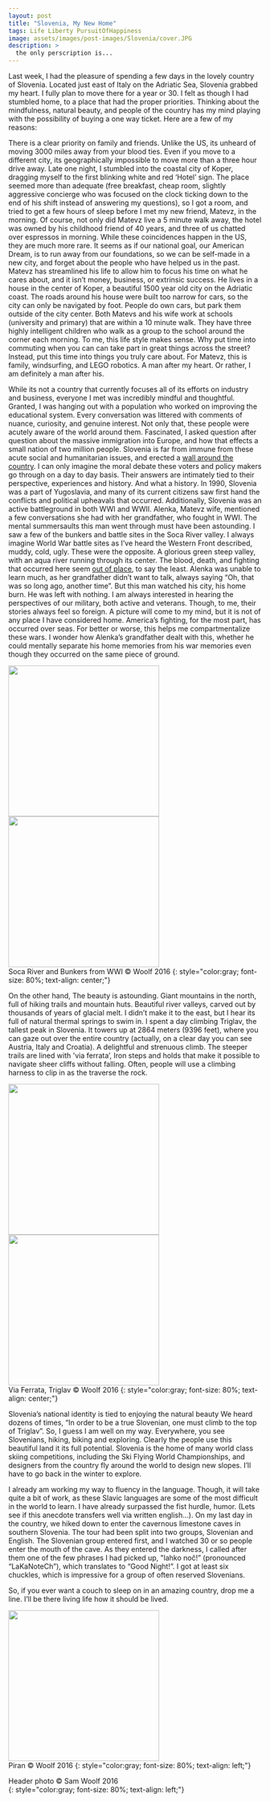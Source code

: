 ```yaml
---
layout: post
title: "Slovenia, My New Home"
tags: Life Liberty PursuitOfHappiness
image: assets/images/post-images/Slovenia/cover.JPG
description: >
  the only perscription is...
---
```


Last week, I had the pleasure of spending a few days in the lovely country of Slovenia. Located just east of Italy on the Adriatic Sea, Slovenia grabbed my heart. I fully plan to move there for a year or 30. I felt as though I had stumbled home, to a place that had the proper priorities. Thinking about the mindfulness, natural beauty, and people of the country has my mind playing with the possibility of buying a one way ticket. Here are a few of my reasons:

There is a clear priority on family and friends. Unlike the US, its unheard of moving 3000 miles away from your blood ties. Even if you move to a different city, its geographically impossible to move more than a three hour drive away.
Late one night, I stumbled into the coastal city of Koper, dragging myself to the first blinking white and red ‘Hotel’ sign. The place seemed more than adequate (free breakfast, cheap room, slightly aggressive concierge who was focused on the clock ticking down to the end of his shift instead of answering my questions), so I got a room, and tried to get a few hours of sleep before I met my new friend, Matevz, in the morning. Of course, not only did Matevz live a 5 minute walk away, the hotel was owned by his childhood friend of 40 years, and three of us chatted over espressos in morning. While these coincidences happen in the US, they are much more rare. It seems as if our national goal, our American Dream, is to run away from our foundations, so we can be self-made in a new city, and forget about the people who have helped us in the past. Matevz has streamlined his life to allow him to focus his time on what he cares about, and it isn’t money, business, or extrinsic success. He lives in a house in the center of Koper, a beautiful 1500 year old city on the Adriatic coast. The roads around his house were built too narrow for cars, so the city can only be navigated by foot. People do own cars, but park them outside of the city center.
Both Matevs and his wife work at schools (university and primary) that are within a 10 minute walk. They have three highly intelligent children who walk as a group to the school around the corner each morning. To me, this life style makes sense. Why put time into commuting when you can can take part in great things across the street? Instead, put this time into things you truly care about. For Matevz, this is family, windsurfing, and LEGO robotics. A man after my heart. Or rather, I am definitely a man after his.

While its not a country that currently focuses all of its efforts on industry and business, everyone I met was incredibly mindful and thoughtful. Granted, I was hanging out with a population who worked on improving the educational system. Every conversation was littered with comments of nuance, curiosity, and genuine interest. Not only that, these people were acutely aware of the world around them. Fascinated, I asked question after question about the massive immigration into Europe, and how that effects a small nation of two million people. Slovenia is far from immune from these acute social and humanitarian issues, and erected a [wall around the country](http://www.nytimes.com/2015/11/12/world/europe/slovenia-border-fence-migrants-refugees.html). I can only imagine the moral debate these voters and policy makers go through on a day to day basis. Their answers are intimately tied to their perspective, experiences and history. And what a history. In 1990, Slovenia was a part of Yugoslavia, and many of its current citizens saw first hand the conflicts and political upheavals that occurred. Additionally, Slovenia was an active battleground in both WWI and WWII. Alenka, Matevz wife, mentioned a few conversations she had with her grandfather, who fought in WWI. The mental summersaults this man went through must have been astounding. I saw a few of the bunkers and battle sites in the Soca River valley. I always imagine World War battle sites as I’ve heard the Western Front described, muddy, cold, ugly. These were the opposite. A glorious green steep valley, with an aqua river running through its center. The blood, death, and fighting that occurred here seem [out of place](http://www.telegraph.co.uk/travel/destinations/europe/slovenia/738596/Life-and-death-on-Slovenias-forgotten-front.html), to say the least. Alenka was unable to learn much, as her grandfather didn’t want to talk, always saying “Oh, that was so long ago, another time”. But this man watched his city, his home burn. He was left with nothing.
I am always interested in hearing the perspectives of our military, both active and veterans. Though, to me, their stories always feel so foreign. A picture will come to my mind, but it is not of any place I have considered home. America’s fighting, for the most part, has occurred over seas. For better or worse, this helps me compartmentalize these wars. I wonder how Alenka’s grandfather dealt with this, whether he could mentally separate his home memories from his war memories even though they occurred on the same piece of ground.

<img src="../assets/images/post-images/Slovenia/SocaRiver.JPG" width="300">
<img src="../assets/images/post-images/Slovenia/bunker.JPG" width="300">
<br>
Soca River and Bunkers from WWI &copy; Woolf 2016
{: style="color:gray; font-size: 80%; text-align: center;"}

On the other hand, The beauty is astounding. Giant mountains in the north, full of hiking trails and mountain huts. Beautiful river valleys, carved out by thousands of years of glacial melt. I didn’t make it to the east, but I hear its full of natural thermal springs to swim in. I spent a day climbing Triglav, the tallest peak in Slovenia. It towers up at 2864 meters (9396 feet), where you can gaze out over the entire country (actually, on a clear day you can see Austria, Italy and Croatia). A delightful and strenuous climb. The steeper trails are lined with 'via ferrata’, Iron steps and holds that make it possible to navigate sheer cliffs without falling. Often, people will use a climbing harness to clip in as the traverse the rock.

<img src="../assets/images/post-images/Slovenia/ferrata.JPG" width="300">
<img src="../assets/images/post-images/Slovenia/TriglavSide.JPG" width="300">
<br>
Via Ferrata, Triglav &copy; Woolf 2016
{: style="color:gray; font-size: 80%; text-align: center;"}

Slovenia’s national identity is tied to enjoying the natural beauty We heard dozens of times, “In order to be a true Slovenian, one must climb to the top of Triglav”. So, I guess I am well on my way. Everywhere, you see Slovenians, hiking, biking and exploring. Clearly the people use this beautiful land it its full potential.
Slovenia is the home of many world class skiing competitions, including the Ski Flying World Championships, and designers from the country fly around the world to design new slopes. I’ll have to go back in the winter to explore.

I already am working my way to fluency in the language. Though, it will take quite a bit of work, as these Slavic languages are some of the most difficult in the world to learn. I have already surpassed the fist hurdle, humor. (Lets see if this anecdote transfers well via written english…). On my last day in the country, we hiked down to enter the cavernous limestone caves in southern Slovenia. The tour had been split into two groups, Slovenian and English. The Slovenian group entered first, and I watched 30 or so people enter the mouth of the cave. As they entered the darkness,  I called after them one of the few phrases I had picked up, "lahko noč!” (pronounced “LaKaNoteCh”), which translates to “Good Night!”. I got at least six chuckles, which is impressive for a group of often reserved Slovenians.

So, if you ever want a couch to sleep on in an amazing country, drop me a line. I’ll be there living life how it should be lived.

<img src="../assets/images/post-images/Slovenia/Piran.JPG" width="300">
<br>
Piran &copy; Woolf 2016
{: style="color:gray; font-size: 80%; text-align: left;"}

Header photo &copy; Sam Woolf 2016<br>
{: style="color:gray; font-size: 80%; text-align: left;"}